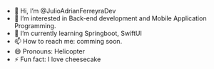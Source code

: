 - 👋 Hi, I’m @JulioAdrianFerreyraDev
- 👀 I’m interested in Back-end development and Mobile Application Programming.
- 🌱 I’m currently learning Springboot, SwiftUI
- 📫 How to reach me: comming soon.
- 😄 Pronouns: Helicopter
- ⚡ Fun fact: I love cheesecake

<!---
JulioAdrianFerreyraDev/JulioAdrianFerreyraDev is a ✨ special ✨ repository because its `README.md` (this file) appears on your GitHub profile.
You can click the Preview link to take a look at your changes.
--->
